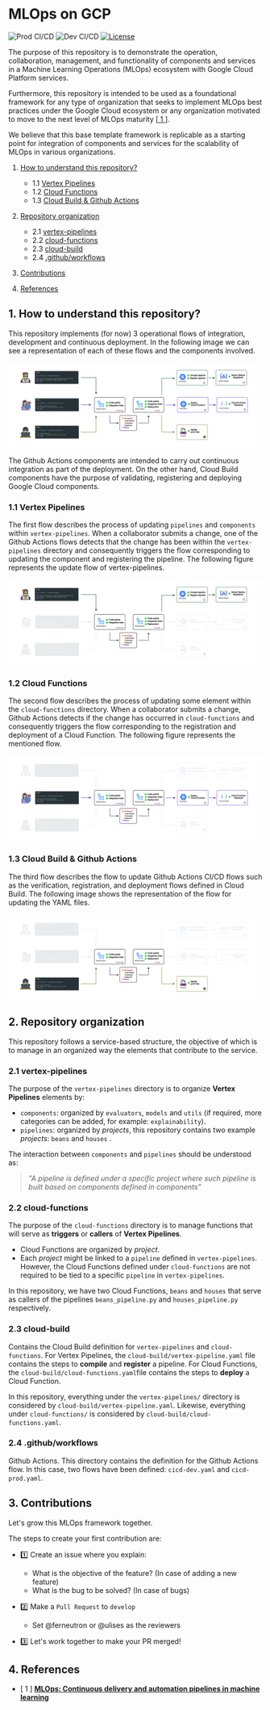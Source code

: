 # MLOps on GCP

![Prod CI/CD](https://github.com/ferneutron/mlops-gcp/actions/workflows/cicd-prod.yaml/badge.svg)
![Dev CI/CD](https://github.com/ferneutron/mlops-gcp/actions/workflows/cicd-dev.yaml/badge.svg)
[![License](https://img.shields.io/badge/License-Apache%202.0-blue.svg)](LICENSE)


The purpose of this repository is to demonstrate the operation, collaboration, management, and functionality of components and services in a Machine Learning Operations (MLOps) ecosystem with Google Cloud Platform services.

Furthermore, this repository is intended to be used as a foundational framework for any type of organization that seeks to implement MLOps best practices under the Google Cloud ecosystem or any organization motivated to move to the next level of MLOps maturity [[ 1 ](https://cloud.google.com/architecture/mlops-continuous-delivery-and-automation-pipelines-in-machine-learning)].

We believe that this base template framework is replicable as a starting point for integration of components and services for the scalability of MLOps in various organizations.

1. [How to understand this repository?](#1-how-to-understand-this-repository)
    - 1.1 [Vertex Pipelines](#11-vertex-pipelines)
    - 1.2 [Cloud Functions](#12-cloud-functions)
    - 1.3 [Cloud Build & Github Actions](#13-cloud-build--github-actions)
3. [Repository organization](#2-repository-organization)
    - 2.1 [vertex-pipelines](#21-vertex-pipelines)
    - 2.2 [cloud-functions](#22-cloud-functions)
    - 2.3 [cloud-build](#23-cloud-build)
    - 2.4 [.github/workflows](#24-githubworkflows)
3. [Contributions](#3-contributions)

4. [References](#4-references)

## 1. How to understand this repository?

This repository implements (for now) 3 operational flows of integration, development and continuous deployment. In the following image we can see a representation of each of these flows and the components involved.

![workflow](img/full-flow.jpg)

The Github Actions components are intended to carry out continuous integration as part of the deployment. On the other hand, Cloud Build components have the purpose of validating, registering and deploying Google Cloud components.

### 1.1 Vertex Pipelines
The first flow describes the process of updating `pipelines` and `components` within `vertex-pipelines`. When a collaborator submits a change, one of the Github Actions flows detects that the change has been within the `vertex-pipelines` directory and consequently triggers the flow corresponding to updating the component and registering the pipeline. The following figure represents the update flow of vertex-pipelines.

![workflow](img/first-flow.jpg)

### 1.2 Cloud Functions
The second flow describes the process of updating some element within the `cloud-functions` directory. When a collaborator submits a change, Github Actions detects if the change has occurred in `cloud-functions` and consequently triggers the flow corresponding to the registration and deployment of a Cloud Function. The following figure represents the mentioned flow.

![workflow](img/second-flow.jpg)

### 1.3 Cloud Build & Github Actions

The third flow describes the flow to update Github Actions CI/CD flows such as the verification, registration, and deployment flows defined in Cloud Build. The following image shows the representation of the flow for updating the YAML files.

![workflow](img/thrid-flow.jpg)

## 2. Repository organization

This repository follows a service-based structure, the objective of which is to manage in an organized way the elements that contribute to the service.

### 2.1 vertex-pipelines

The purpose of the `vertex-pipelines` directory is to organize **Vertex Pipelines** elements by:

- `components`: organized by `evaluators`, `models` and `utils`  (if required, more categories can be added, for example: `explainability`).
- `pipelines`: organized by *projects*, this repository contains two example *projects*: `beans` and `houses` .

The interaction between `components` and `pipelines` should be understood as:

> *"A pipeline is defined under a specific project where such pipeline is built based on components defined in components”*
>

### 2.2 cloud-functions

The purpose of the `cloud-functions` directory is to manage functions that will serve as **triggers** or **callers** of **Vertex Pipelines**.

- Cloud Functions are organized by *project*.
- Each *project* might be linked to a `pipeline` defined in `vertex-pipelines`. However, the Cloud Functions defined under  `cloud-functions` are not required to be tied to a specific `pipeline` in `vertex-pipelines`.

In this repository, we have two Cloud Functions, `beans` and `houses` that serve as callers of the pipelines `beans_pipeline.py` and `houses_pipeline.py` respectively.

### 2.3 cloud-build

Contains the Cloud Build definition for `vertex-pipelines` and `cloud-functions`. For Vertex Pipelines, the `cloud-build/vertex-pipeline.yaml` file contains the steps to **compile** and **register** a pipeline. For Cloud Functions, the `cloud-build/cloud-functions.yaml`file contains the steps to **deploy** a Cloud Function.

In this repository, everything under the `vertex-pipelines/` directory is considered by `cloud-build/vertex-pipeline.yaml`. Likewise, everything under `cloud-functions/` is considered by `cloud-build/cloud-functions.yaml`.

### 2.4 .github/workflows

Github Actions. This directory contains the definition for the Github Actions flow. In this case, two flows have been defined: `cicd-dev.yaml` and `cicd-prod.yaml`.

## 3. Contributions

Let's grow this MLOps framework together.

The steps to create your first contribution are:

- 1️⃣ Create an issue where you explain:
  - What is the objective of the feature? (In case of adding a new feature)
  - What is the bug to be solved? (In case of bugs)

- 2️⃣ Make a `Pull Request` to `develop`
  - Set @ferneutron or @ulises as the reviewers

- 3️⃣ Let's work together to make your PR merged!

## 4. References

- [ 1 ] [**MLOps: Continuous delivery and automation pipelines in machine learning**](https://cloud.google.com/architecture/mlops-continuous-delivery-and-automation-pipelines-in-machine-learning)
